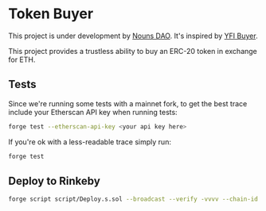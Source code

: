 # Token Buyer

This project is under development by [Nouns DAO](https://nouns.wtf/). It's inspired by [YFI Buyer](https://github.com/banteg/yfi-buyer).

This project provides a trustless ability to buy an ERC-20 token in exchange for ETH.

## Tests

Since we're running some tests with a mainnet fork, to get the best trace include your Etherscan API key when running tests:

```sh
forge test --etherscan-api-key <your api key here>
```

If you're ok with a less-readable trace simply run:

```sh
forge test
```

## Deploy to Rinkeby

```sh
forge script script/Deploy.s.sol --broadcast --verify -vvvv --chain-id 4 --private-key <paste private key here> --rpc-url <rinkeby RPC URL here>
```
